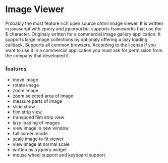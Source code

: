 # Image Viewer #

Probably the most feature rich open source dhtml image viewer. It is written in javascript with jquery and jqueryui but supports frameworks that use the $ character. Originaly written for a commercial image gallery application. It supports large image collections by optionaly offering a lazy loading callback. Supports all common browsers. According to the license if you want to use it in a commercial application you must ask for permission from the company that developed it.

### features ###

  * move image
  * rotate image
  * zoom image
  * zoom selected area of image
  * messure parts of image
  * slide show
  * film strip view
  * transpond film strip view
  * lazy loading of images
  * view image in new window
  * full screen mode
  * scale image to fit viewer
  * view image at normal scale
  * written as a jquery widget
  * mouse wheel support and keyboard support